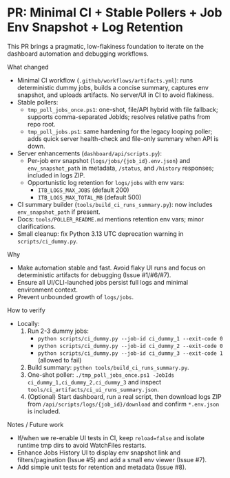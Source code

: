 # PR: Minimal CI + Stable Pollers + Job Env Snapshot + Log Retention

This PR brings a pragmatic, low-flakiness foundation to iterate on the dashboard automation and debugging workflows.

What changed
- Minimal CI workflow (`.github/workflows/artifacts.yml`): runs deterministic dummy jobs, builds a concise summary, captures env snapshot, and uploads artifacts. No server/UI in CI to avoid flakiness.
- Stable pollers:
  - `tmp_poll_jobs_once.ps1`: one-shot, file/API hybrid with file fallback; supports comma-separated JobIds; resolves relative paths from repo root.
  - `tmp_poll_jobs.ps1`: same hardening for the legacy looping poller; adds quick server health-check and file-only summary when API is down.
- Server enhancements (`dashboard/api/scripts.py`):
  - Per-job env snapshot (`logs/jobs/{job_id}.env.json`) and `env_snapshot_path` in metadata, `/status`, and `/history` responses; included in logs ZIP.
  - Opportunistic log retention for `logs/jobs` with env vars:
    - `ITB_LOGS_MAX_JOBS` (default 200)
    - `ITB_LOGS_MAX_TOTAL_MB` (default 500)
- CI summary builder (`tools/build_ci_runs_summary.py`): now includes `env_snapshot_path` if present.
- Docs: `tools/POLLER_README.md` mentions retention env vars; minor clarifications.
- Small cleanup: fix Python 3.13 UTC deprecation warning in `scripts/ci_dummy.py`.

Why
- Make automation stable and fast. Avoid flaky UI runs and focus on deterministic artifacts for debugging (Issue #1/#6/#7).
- Ensure all UI/CLI-launched jobs persist full logs and minimal environment context.
- Prevent unbounded growth of `logs/jobs`.

How to verify
- Locally:
  1. Run 2-3 dummy jobs:
     - `python scripts/ci_dummy.py --job-id ci_dummy_1 --exit-code 0`
     - `python scripts/ci_dummy.py --job-id ci_dummy_2 --exit-code 0`
     - `python scripts/ci_dummy.py --job-id ci_dummy_3 --exit-code 1` (allowed to fail)
  2. Build summary: `python tools/build_ci_runs_summary.py`.
  3. One-shot poller: `./tmp_poll_jobs_once.ps1 -JobIds ci_dummy_1,ci_dummy_2,ci_dummy_3` and inspect `tools/ci_artifacts/ci_ui_runs_summary.json`.
  4. (Optional) Start dashboard, run a real script, then download logs ZIP from `/api/scripts/logs/{job_id}/download` and confirm `*.env.json` is included.

Notes / Future work
- If/when we re-enable UI tests in CI, keep `reload=false` and isolate runtime tmp dirs to avoid WatchFiles restarts.
- Enhance Jobs History UI to display env snapshot link and filters/pagination (Issue #5) and add a small env viewer (Issue #7).
- Add simple unit tests for retention and metadata (Issue #8).
